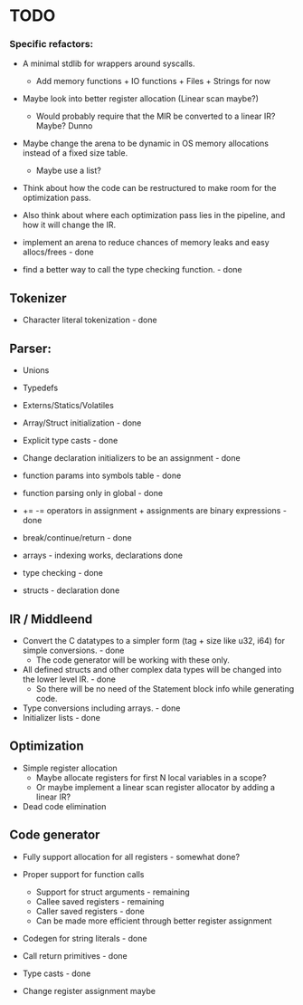 
# TODO

### Specific refactors:
 - A minimal stdlib for wrappers around syscalls. 
    - Add memory functions + IO functions + Files + Strings for now
 - Maybe look into better register allocation (Linear scan maybe?)
    - Would probably require that the MIR be converted to a linear IR? Maybe? Dunno

 - Maybe change the arena to be dynamic in OS memory allocations instead of a fixed size table.
    - Maybe use a list?
 
 - Think about how the code can be restructured to make room for the optimization pass.
 - Also think about where each optimization pass lies in the pipeline, and how it will change the IR.

 
 - implement an arena to reduce chances of memory leaks and easy allocs/frees - done
 - find a better way to call the type checking function. - done



## Tokenizer
 - Character literal tokenization - done


## Parser:
 - Unions
 - Typedefs
 - Externs/Statics/Volatiles


 - Array/Struct initialization - done
 - Explicit type casts - done
 - Change declaration initializers to be an assignment - done
 - function params into symbols table - done
 - function parsing only in global - done
 - += -= operators in assignment + assignments are binary expressions - done
 - break/continue/return - done
 - arrays - indexing works, declarations done
 - type checking - done
 - structs - declaration done
    

    


## IR / Middleend

- Convert the C datatypes to a simpler form (tag + size like u32, i64) for simple conversions. - done
    - The code generator will be working with these only.
- All defined structs and other complex data types will be changed into the lower level IR. - done
    - So there will be no need of the Statement block info while generating code.
- Type conversions including arrays. - done
- Initializer lists - done


## Optimization
- Simple register allocation
    - Maybe allocate registers for first N local variables in a scope?
    - Or maybe implement a linear scan register allocator by adding a linear IR?
- Dead code elimination



## Code generator
- Fully support allocation for all registers - somewhat done?
- Proper support for function calls
    - Support for struct arguments - remaining
    - Callee saved registers - remaining
    - Caller saved registers - done
    - Can be made more efficient through better register assignment
- Codegen for string literals - done
- Call return primitives - done
- Type casts - done

- Change register assignment maybe


